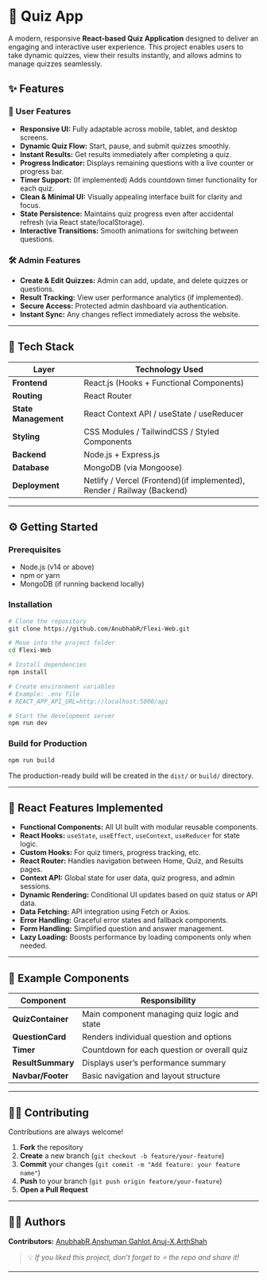 # 🎯 Quiz App

A modern, responsive **React-based Quiz Application** designed to deliver an engaging and interactive user experience.
This project enables users to take dynamic quizzes, view their results instantly, and allows admins to manage quizzes seamlessly.


## ✨ Features

### 🧠 User Features

* **Responsive UI:** Fully adaptable across mobile, tablet, and desktop screens.
* **Dynamic Quiz Flow:** Start, pause, and submit quizzes smoothly.
* **Instant Results:** Get results immediately after completing a quiz.
* **Progress Indicator:** Displays remaining questions with a live counter or progress bar.
* **Timer Support:** (If implemented) Adds countdown timer functionality for each quiz.
* **Clean & Minimal UI:** Visually appealing interface built for clarity and focus.
* **State Persistence:** Maintains quiz progress even after accidental refresh (via React state/localStorage).
* **Interactive Transitions:** Smooth animations for switching between questions.

### 🛠️ Admin Features

* **Create & Edit Quizzes:** Admin can add, update, and delete quizzes or questions.
* **Result Tracking:** View user performance analytics (if implemented).
* **Secure Access:** Protected admin dashboard via authentication.
* **Instant Sync:** Any changes reflect immediately across the website.

---

## 🧩 Tech Stack

| Layer                | Technology Used                                                         |
| -------------------- | ------------------------------------------------------------------------|
| **Frontend**         | React.js (Hooks + Functional Components)                                |
| **Routing**          | React Router                                                            |
| **State Management** | React Context API / useState / useReducer                               |
| **Styling**          | CSS Modules / TailwindCSS / Styled Components                           |
| **Backend**          | Node.js + Express.js                                                    |
| **Database**         | MongoDB (via Mongoose)                                                  |
| **Deployment**       | Netlify / Vercel (Frontend)(if implemented), Render / Railway (Backend) |

---

## ⚙️ Getting Started

### Prerequisites

* Node.js (v14 or above)
* npm or yarn
* MongoDB (if running backend locally)

### Installation

```bash
# Clone the repository
git clone https://github.com/AnubhabR/Flexi-Web.git

# Move into the project folder
cd Flexi-Web

# Install dependencies
npm install

# Create environment variables
# Example: .env file
# REACT_APP_API_URL=http://localhost:5000/api

# Start the development server
npm run dev
```

### Build for Production

```bash
npm run build
```

The production-ready build will be created in the `dist/` or `build/` directory.

---

## 🧱 React Features Implemented

* **Functional Components:** All UI built with modular reusable components.
* **React Hooks:** `useState`, `useEffect`, `useContext`, `useReducer` for state logic.
* **Custom Hooks:** For quiz timers, progress tracking, etc.
* **React Router:** Handles navigation between Home, Quiz, and Results pages.
* **Context API:** Global state for user data, quiz progress, and admin sessions.
* **Dynamic Rendering:** Conditional UI updates based on quiz status or API data.
* **Data Fetching:** API integration using Fetch or Axios.
* **Error Handling:** Graceful error states and fallback components.
* **Form Handling:** Simplified question and answer management.
* **Lazy Loading:** Boosts performance by loading components only when needed.

---

## 🧠 Example Components

| Component         | Responsibility                               |
| ----------------- | -------------------------------------------- |
| **QuizContainer** | Main component managing quiz logic and state |
| **QuestionCard**  | Renders individual question and options      |
| **Timer**         | Countdown for each question or overall quiz  |
| **ResultSummary** | Displays user’s performance summary          |
| **Navbar/Footer** | Basic navigation and layout structure        |

---

## 🧑‍💻 Contributing

Contributions are always welcome!

1. **Fork** the repository
2. **Create** a new branch (`git checkout -b feature/your-feature`)
3. **Commit** your changes (`git commit -m "Add feature: your feature name"`)
4. **Push** to your branch (`git push origin feature/your-feature`)
5. **Open a Pull Request**

---

## 👨‍💻 Authors

**Contributors:** [AnubhabR](https://github.com/AnubhabR),[Anshuman Gahlot](https://github.com/AnshumanGahlot),[Anuj-X](https://github.com/Anuj-X),[ArthShah](https://github.com/Arth-kartikbhai-shah)

> 💡 *If you liked this project, don’t forget to ⭐ the repo and share it!*

---
